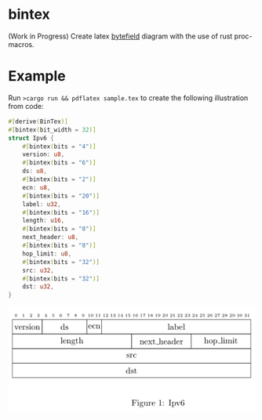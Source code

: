 # bintex

(Work in Progress) Create latex [bytefield](https://www.ctan.org/pkg/bytefield) diagram with the use of rust proc-macros.

# Example

Run `>cargo run && pdflatex sample.tex` to create the following illustration from code:
```rust
#[derive(BinTex)]
#[bintex(bit_width = 32)]
struct Ipv6 {
    #[bintex(bits = "4")]
    version: u8,
    #[bintex(bits = "6")]
    ds: u8,
    #[bintex(bits = "2")]
    ecn: u8,
    #[bintex(bits = "20")]
    label: u32,
    #[bintex(bits = "16")]
    length: u16,
    #[bintex(bits = "8")]
    next_header: u8,
    #[bintex(bits = "8")]
    hop_limit: u8,
    #[bintex(bits = "32")]
    src: u32,
    #[bintex(bits = "32")]
    dst: u32,
}
```
![Result](/media/ipv6.png)
